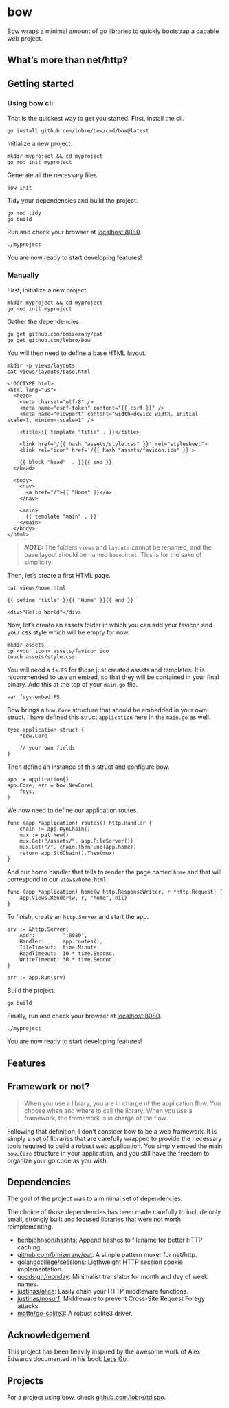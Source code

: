 # bow

Bow wraps a minimal amount of go libraries to quickly bootstrap a capable web project.

## What’s more than net/http?

## Getting started

### Using bow cli

That is the quickest way to get you started. First, install the cli.

```
go install github.com/lobre/bow/cmd/bow@latest
```

Initialize a new project.

```
mkdir myproject && cd myproject
go mod init myproject
```

Generate all the necessary files.

```
bow init
```

Tidy your dependencies and build the project.

```
go mod tidy
go build
```

Run and check your browser at [localhost:8080](https://localhost:8080).

```
./myproject
```

You are now ready to start developing features!

### Manually

First, initialize a new project.

```
mkdir myproject && cd myproject
go mod init myproject
```

Gather the dependencies.

```
go get github.com/bmizerany/pat
go get github.com/lobre/bow
```

You will then need to define a base HTML layout.

```
mkdir -p views/layouts
cat views/layouts/base.html

<!DOCTYPE html>
<html lang="us">
  <head>
    <meta charset="utf-8" />
    <meta name="csrf-token" content="{{ csrf }}" />
    <meta name="viewport" content="width=device-width, initial-scale=1, minimum-scale=1" />

    <title>{{ template "title" . }}</title>

    <link href='/{{ hash "assets/style.css" }}' rel="stylesheet">
    <link rel="icon" href='/{{ hash "assets/favicon.ico" }}'>

    {{ block "head"  . }}{{ end }}
  </head>

  <body>
    <nav>
      <a href="/">{{ "Home" }}</a>
    </nav>

    <main>
      {{ template "main" . }}
    </main>
  </body>
</html>
```

> **_NOTE:_** The folders `views` and `layouts` cannot be renamed, and the base layout should be named `base.html`. This is for the sake of simplicity.

Then, let’s create a first HTML page.

```
cat views/home.html

{{ define "title" }}{{ "Home" }}{{ end }}

<div>"Hello World"</div>
```

Now, let’s create an assets folder in which you can add your favicon and your css style which will be empty for now.

```
mkdir assets
cp <your_icon> assets/favicon.ico
touch assets/style.css
```

You will need a `fs.FS` for those just created assets and templates. It is recommended to use an embed, so that they will be contained in your final binary. Add this at the top of your `main.go` file.

```
var fsys embed.FS
```

Bow brings a `bow.Core` structure that should be embedded in your own struct. I have defined this struct `application` here in the `main.go` as well.

```
type application struct {
	*bow.Core

    // your own fields
}
```

Then define an instance of this struct and configure bow.

```
app := application{}
app.Core, err = bow.NewCore(
    fsys,
)
```

We now need to define our application routes.

```
func (app *application) routes() http.Handler {
	chain := app.DynChain()
	mux := pat.New()
	mux.Get("/assets/", app.FileServer())
	mux.Get("/", chain.ThenFunc(app.home))
	return app.StdChain().Then(mux)
}
```

And our home handler that tells to render the page named `home` and that will correspond to our `views/home.html`.

```
func (app *application) home(w http.ResponseWriter, r *http.Request) {
	app.Views.Render(w, r, "home", nil)
}
```

To finish, create an `http.Server` and start the app.

```
srv := &http.Server{
    Addr:         ":8080",
    Handler:      app.routes(),
    IdleTimeout:  time.Minute,
    ReadTimeout:  10 * time.Second,
    WriteTimeout: 30 * time.Second,
}

err := app.Run(srv)
```

Build the project.

```
go build
```

Finally, run and check your browser at [localhost:8080](https://localhost:8080).

```
./myproject
```

You are now ready to start developing features!

## Features

## Framework or not?

> When you use a library, you are in charge of the application flow. You choose when and where to call the library. When you use a framework, the framework is in charge of the flow.

Following that definition, I don’t consider bow to be a web framework. It is simply a set of libraries that are carefully wrapped to provide the necessary tools required to build a robust web application. You simply embed the main `bow.Core` structure in your application, and you still have the freedom to organize your go code as you wish.

## Dependencies

The goal of the project was to a minimal set of dependencies.

The choice of those dependencies has been made carefully to include only small, strongly built and focused libraries that were not worth reimplementing.

- [benbjohnson/hashfs](https://github.com/benbjohnson/hashfs): Append hashes to filename for better HTTP caching.
- [github.com/bmizerany/pat](https://github.com/bmizerany/pat): A simple pattern muxer for net/http.
- [golangcollege/sessions](https://github.com/golangcollege/sessions): Ligthweight HTTP session cookie implementation.
- [goodsign/monday](https://github.com/goodsign/monday): Minimalist translator for month and day of week names.
- [justinas/alice](https://github.com/justinas/alice): Easily chain your HTTP middleware functions.
- [justinas/nosurf](https://github.com/justinas/nosurf): Middleware to prevent Cross-Site Request Foregy attacks.
- [mattn/go-sqlite3](https://github.com/mattn/go-sqlite3): A robust sqlite3 driver.

## Acknowledgement

This project has been heavily inspired by the awesome work of Alex Edwards documented in his book [Let’s Go](https://lets-go.alexedwards.net/).

## Projects

For a project using bow, check [github.com/lobre/tdispo](https://github.com/lobre/tdispo).
